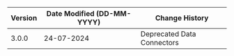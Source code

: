 | **Version** | **Date Modified (DD-MM-YYYY)** | **Change History**                          |
|-------------|--------------------------------|---------------------------------------------|
| 3.0.0       | 24-07-2024                     | Deprecated Data Connectors                    |

